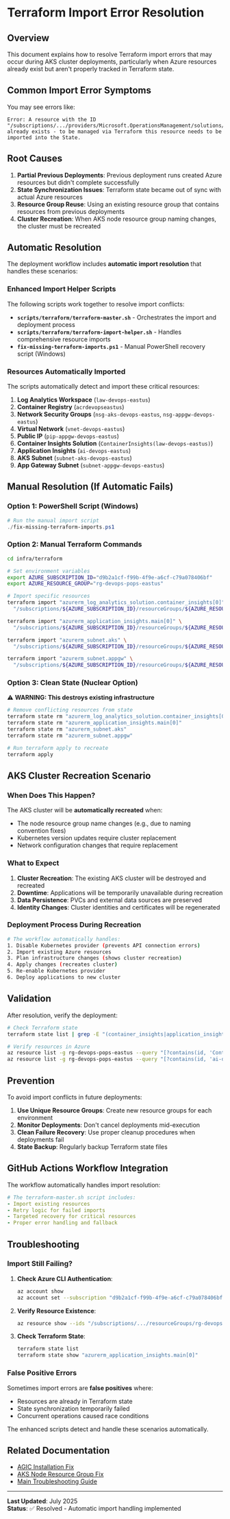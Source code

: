 # Terraform Import Error Resolution

## Overview

This document explains how to resolve Terraform import errors that may occur during AKS cluster deployments, particularly when Azure resources already exist but aren't properly tracked in Terraform state.

## Common Import Error Symptoms

You may see errors like:
```
Error: A resource with the ID "/subscriptions/.../providers/Microsoft.OperationsManagement/solutions/ContainerInsights(...)" already exists - to be managed via Terraform this resource needs to be imported into the State.
```

## Root Causes

1. **Partial Previous Deployments**: Previous deployment runs created Azure resources but didn't complete successfully
2. **State Synchronization Issues**: Terraform state became out of sync with actual Azure resources  
3. **Resource Group Reuse**: Using an existing resource group that contains resources from previous deployments
4. **Cluster Recreation**: When AKS node resource group naming changes, the cluster must be recreated

## Automatic Resolution

The deployment workflow includes **automatic import resolution** that handles these scenarios:

### Enhanced Import Helper Scripts

The following scripts work together to resolve import conflicts:

- **`scripts/terraform/terraform-master.sh`** - Orchestrates the import and deployment process
- **`scripts/terraform/terraform-import-helper.sh`** - Handles comprehensive resource imports
- **`fix-missing-terraform-imports.ps1`** - Manual PowerShell recovery script (Windows)

### Resources Automatically Imported

The scripts automatically detect and import these critical resources:

1. **Log Analytics Workspace** (`law-devops-eastus`)
2. **Container Registry** (`acrdevopseastus`)  
3. **Network Security Groups** (`nsg-aks-devops-eastus`, `nsg-appgw-devops-eastus`)
4. **Virtual Network** (`vnet-devops-eastus`)
5. **Public IP** (`pip-appgw-devops-eastus`)
6. **Container Insights Solution** (`ContainerInsights(law-devops-eastus)`)
7. **Application Insights** (`ai-devops-eastus`)
8. **AKS Subnet** (`subnet-aks-devops-eastus`)
9. **App Gateway Subnet** (`subnet-appgw-devops-eastus`)

## Manual Resolution (If Automatic Fails)

### Option 1: PowerShell Script (Windows)

```powershell
# Run the manual import script
./fix-missing-terraform-imports.ps1
```

### Option 2: Manual Terraform Commands

```bash
cd infra/terraform

# Set environment variables
export AZURE_SUBSCRIPTION_ID="d9b2a1cf-f99b-4f9e-a6cf-c79a078406bf"
export AZURE_RESOURCE_GROUP="rg-devops-pops-eastus"

# Import specific resources
terraform import "azurerm_log_analytics_solution.container_insights[0]" \
  "/subscriptions/${AZURE_SUBSCRIPTION_ID}/resourceGroups/${AZURE_RESOURCE_GROUP}/providers/Microsoft.OperationsManagement/solutions/ContainerInsights(law-devops-eastus)"

terraform import "azurerm_application_insights.main[0]" \
  "/subscriptions/${AZURE_SUBSCRIPTION_ID}/resourceGroups/${AZURE_RESOURCE_GROUP}/providers/Microsoft.Insights/components/ai-devops-eastus"

terraform import "azurerm_subnet.aks" \
  "/subscriptions/${AZURE_SUBSCRIPTION_ID}/resourceGroups/${AZURE_RESOURCE_GROUP}/providers/Microsoft.Network/virtualNetworks/vnet-devops-eastus/subnets/subnet-aks-devops-eastus"

terraform import "azurerm_subnet.appgw" \
  "/subscriptions/${AZURE_SUBSCRIPTION_ID}/resourceGroups/${AZURE_RESOURCE_GROUP}/providers/Microsoft.Network/virtualNetworks/vnet-devops-eastus/subnets/subnet-appgw-devops-eastus"
```

### Option 3: Clean State (Nuclear Option)

⚠️ **WARNING: This destroys existing infrastructure**

```bash
# Remove conflicting resources from state
terraform state rm "azurerm_log_analytics_solution.container_insights[0]"
terraform state rm "azurerm_application_insights.main[0]"  
terraform state rm "azurerm_subnet.aks"
terraform state rm "azurerm_subnet.appgw"

# Run terraform apply to recreate
terraform apply
```

## AKS Cluster Recreation Scenario

### When Does This Happen?

The AKS cluster will be **automatically recreated** when:
- The node resource group name changes (e.g., due to naming convention fixes)
- Kubernetes version updates require cluster replacement
- Network configuration changes that require replacement

### What to Expect

1. **Cluster Recreation**: The existing AKS cluster will be destroyed and recreated
2. **Downtime**: Applications will be temporarily unavailable during recreation
3. **Data Persistence**: PVCs and external data sources are preserved
4. **Identity Changes**: Cluster identities and certificates will be regenerated

### Deployment Process During Recreation

```bash
# The workflow automatically handles:
1. Disable Kubernetes provider (prevents API connection errors)
2. Import existing Azure resources 
3. Plan infrastructure changes (shows cluster recreation)
4. Apply changes (recreates cluster)
5. Re-enable Kubernetes provider 
6. Deploy applications to new cluster
```

## Validation

After resolution, verify the deployment:

```bash
# Check Terraform state
terraform state list | grep -E "(container_insights|application_insights|subnet)"

# Verify resources in Azure
az resource list -g rg-devops-pops-eastus --query "[?contains(id, 'ContainerInsights')]"
az resource list -g rg-devops-pops-eastus --query "[?contains(id, 'ai-devops-eastus')]"
```

## Prevention

To avoid import conflicts in future deployments:

1. **Use Unique Resource Groups**: Create new resource groups for each environment
2. **Monitor Deployments**: Don't cancel deployments mid-execution
3. **Clean Failure Recovery**: Use proper cleanup procedures when deployments fail
4. **State Backup**: Regularly backup Terraform state files

## GitHub Actions Workflow Integration

The workflow automatically handles import resolution:

```yaml
# The terraform-master.sh script includes:
- Import existing resources 
- Retry logic for failed imports
- Targeted recovery for critical resources
- Proper error handling and fallback
```

## Troubleshooting

### Import Still Failing?

1. **Check Azure CLI Authentication**:
   ```bash
   az account show
   az account set --subscription "d9b2a1cf-f99b-4f9e-a6cf-c79a078406bf"
   ```

2. **Verify Resource Existence**:
   ```bash
   az resource show --ids "/subscriptions/.../resourceGroups/rg-devops-pops-eastus/providers/Microsoft.Insights/components/ai-devops-eastus"
   ```

3. **Check Terraform State**:
   ```bash
   terraform state list
   terraform state show "azurerm_application_insights.main[0]"
   ```

### False Positive Errors

Sometimes import errors are **false positives** where:
- Resources are already in Terraform state
- State synchronization temporarily failed
- Concurrent operations caused race conditions

The enhanced scripts detect and handle these scenarios automatically.

## Related Documentation

- [AGIC Installation Fix](AGIC_INSTALLATION_FIX.md)
- [AKS Node Resource Group Fix](AKS_NODE_RESOURCE_GROUP_FIX.md)
- [Main Troubleshooting Guide](README.md#troubleshooting)

---

**Last Updated**: July 2025  
**Status**: ✅ Resolved - Automatic import handling implemented
